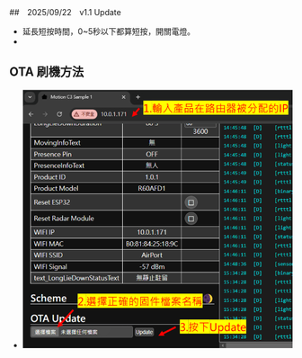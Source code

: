 ##　2025/09/22　v1.1 Update
* 延長短按時間，0~5秒以下都算短按，開關電燈。
* 
## OTA 刷機方法
- ![Mosquitto_broker](/wall_switch/image/ota.png)
